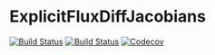 # ExplicitFluxDiffJacobians

[![Build Status](https://travis-ci.com/jlchan/ExplicitFluxDiffJacobians.jl.svg?branch=master)](https://travis-ci.com/jlchan/ExplicitFluxDiffJacobians.jl)
[![Build Status](https://ci.appveyor.com/api/projects/status/github/jlchan/ExplicitFluxDiffJacobians.jl?svg=true)](https://ci.appveyor.com/project/jlchan/ExplicitFluxDiffJacobians-jl)
[![Codecov](https://codecov.io/gh/jlchan/ExplicitFluxDiffJacobians.jl/branch/master/graph/badge.svg)](https://codecov.io/gh/jlchan/ExplicitFluxDiffJacobians.jl)
